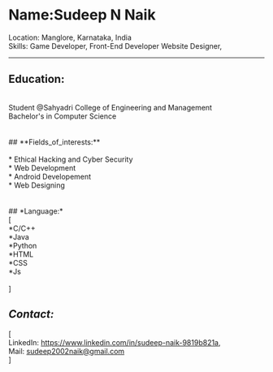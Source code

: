 # **Name**:Sudeep N Naik <br>
Location: Manglore, Karnataka, India  <br>
Skills: Game Developer, Front-End Developer Website Designer,  <br>
*****
## **Education:**  <br>
   <br>
   Student @Sahyadri College of Engineering and Management  <br>
   Bachelor's in Computer Science  <br>
   <br>  <br>
## **Fields_of_interests:**  <br>
    <br>
    * Ethical Hacking and Cyber Security  <br>
    * Web Development  <br>
    * Android Developement  <br>
    * Web Designing  <br>
      <br> <br>
## *Language:*  <br>
  [ <br>
    *C/C++  <br>
    *Java  <br>
    *Python  <br>
    *HTML  <br>
    *CSS  <br>
    *Js  <br>
   <br>
   ]<br>
 
## *Contact:*   <br>
  [ <br>
    LinkedIn: https://www.linkedin.com/in/sudeep-naik-9819b821a,   <br>
    Mail: sudeep2002naik@gmail.com   <br>
]
   <br>
  
